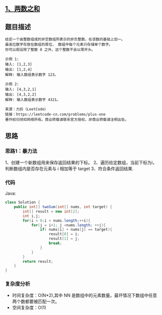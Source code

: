 ## [1、两数之和](https://leetcode-cn.com/problems/two-sum/)

## 题目描述
```
给定一个由整数组成的非空数组所表示的非负整数，在该数的基础上加一。
最高位数字存放在数组的首位， 数组中每个元素只存储单个数字。
你可以假设除了整数 0 之外，这个整数不会以零开头。

示例 1:
输入: [1,2,3]
输出: [1,2,4]
解释: 输入数组表示数字 123。

示例 2:
输入: [4,3,2,1]
输出: [4,3,2,2]
解释: 输入数组表示数字 4321。
 
来源：力扣（LeetCode）
链接：https://leetcode-cn.com/problems/plus-one
著作权归领扣网络所有。商业转载请联系官方授权，非商业转载请注明出处。
```
## 思路
### 思路1：暴力法

1、创建一个新数组用来保存返回结果的下标。
2、遍历给定数组，当前下标为i，判断数组内是否存在元素与 i 相加等于 target
3、符合条件返回结果.

### 代码
Java:
```java
class Solution {
    public int[] twoSum(int[] nums, int target) {
        int[] result = new int[2];
        int i,j;
        for(i = 0;i < nums.length;++i){
            for(j = i+1; j <nums.length; ++j){
                if( nums[i] + nums[j] == target){
                    result[0] = i;
                    result[1] = j;
                    break;
                }
            }
        }
        return result;
    }
}
```
### 复杂度分析
- 时间复杂度：O(N*2),其中 NN 是数组中的元素数量。最坏情况下数组中任意两个数都要被匹配一次。
- 空间复杂度：O(1)
